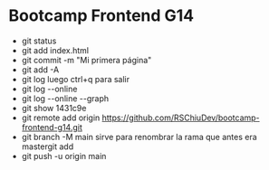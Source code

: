 # Bootcamp Frontend G14

* git status
* git add index.html
* git commit -m "Mi primera página"
* git add -A
* git log  luego ctrl+q para salir
* git log --online 
* git log --online --graph
* git show 1431c9e
* git remote add origin https://github.com/RSChiuDev/bootcamp-frontend-g14.git
* git branch -M main sirve para renombrar la rama que antes era mastergit add
* git push -u origin main